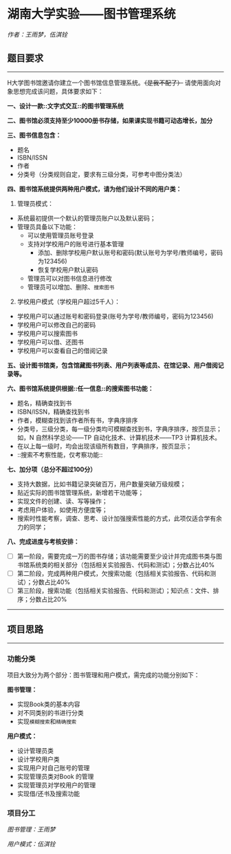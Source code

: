 # 湖南大学实验——图书管理系统

*作者：王雨梦，伍淇铨*

## 题目要求 
----
H大学图书馆邀请你建立一个图书馆信息管理系统。~~（是我不配了）~~
请使用面向对象思想完成该问题，具体要求如下：

**一、设计一款::文字式交互::的图书管理系统**

**二、图书馆必须支持至少10000册书存储，如果课实现书籍可动态增长，加分**

**三、图书信息包含：**
 * 题名
 * ISBN/ISSN
 * 作者
 * 分类号（分类规则自定，要求有三级分类，可参考中图分类法）

**四、图书馆系统提供两种用户模式，请为他们设计不同的用户类：**
1. 管理员模式：
* 系统最初提供一个默认的管理员账户以及默认密码；
* 管理员具备以下功能：
  * 可以使用管理员账号登录 
  * 支持对学校用户的账号进行基本管理
    * 添加、删除学校用户默认账号和密码(默认账号为学号/教师编号，密码为123456)
    * 恢复学校用户默认密码 
  * 管理员可以对图书信息进行修改 
  * 管理员可以增加、删除、`搜索图书`


2. 学校用户模式（学校用户超过5千人）：
* 学校用户可以通过账号和密码登录(账号为学号/教师编号，密码为123456)
* 学校用户可以修改自己的密码
* 学校用户可以搜索图书
* 学校用户可以借、还图书
* 学校用户可以查看自己的借阅记录

**五、设计图书馆类，包含馆藏图书列表、用户列表等成员、在馆记录、用户借阅记录等。**

**六、图书馆系统提供根据::任一信息::的搜索图书功能：**
* 题名，精确查找到书
* ISBN/ISSN，精确查找到书
* 作者，模糊查找到该作者所有书，字典序排序
* 分类号，三级分类，每一级分类均可模糊查找到书，字典序排序，按页显示；如，N 自然科学总论——TP 自动化技术、计算机技术——TP3 计算机技术。
* 在以上每一级时，均会出现该级所有数目，字典排序，按页显示；
* ::搜索不考察性能，仅考察功能::

**七、加分项（总分不超过100分）**
* 支持大数据，比如书籍记录突破百万，用户数量突破万级规模；
* 贴近实际的图书馆管理系统，新增若干功能等；
* 实现文件的创建、读、写等操作；
* 考虑用户体验，如使用方便度等；
* 搜索时性能考察，调查、思考、设计加强搜索性能的方式，此项仅适合学有余力的同学；
 
**八、完成进度与考核安排：**
- [ ] 第一阶段，需要完成一万的图书存储；该功能需要至少设计并完成图书类与图书馆系统类的相关部分（包括相关实验报告、代码和测试）；分数占比40%
- [ ] 第二阶段，完成两种用户模式，欠搜索功能（包括相关实验报告、代码和测试）；分数占比40%
- [ ] 第三阶段，搜索功能（包括相关实验报告、代码和测试）；知识点：文件、排序；分数占比20%
---



## 项目思路
---
### 功能分类
项目大致分为两个部分：图书管理和用户模式，需完成的功能分别如下：

**图书管理：**
* 实现Book类的基本内容
* 对不同类别的书进行分类
* 实现`模糊搜索`和`精确搜索`

**用户模式：**
* 设计管理员类
* 设计学校用户类
* 实现用户对自己账号的管理
* 实现管理员类对Book 的管理
* 实现管理员对学校用户的管理
* 实现借/还书及搜索功能


### 项目分工
*图书管理：王雨梦*

*用户模式：伍淇铨*



